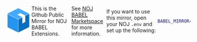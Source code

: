 <style>
h1:first-of-type,
.footer {
    display: none;
}
body {
    display: flex;
    align-items: center;
    justify-content: center;
    min-height: 100vh;
}
.markdown-body {
    text-align: center;
}
</style>

![NOJ BABEL](favicon.png)
# NOJ BABEL Github Public Mirror 
This is the Github Public Mirror for NOJ BABEL Extensions.

See [NOJ BABEL Marketspace](https://acm.njupt.edu.cn/babel) for more information.

If you want to use this mirror, open your NOJ `.env` and set up the following:

```bash
BABEL_MIRROR=https://njuptaaa.github.io/babel
```